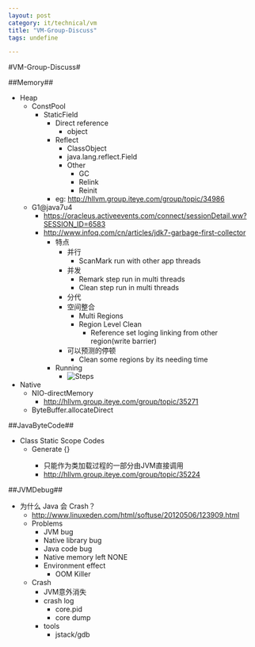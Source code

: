 ```yaml
---
layout: post
category: it/technical/vm
title: "VM-Group-Discuss"
tags: undefine

---
```

#VM-Group-Discuss#



##Memory##
* Heap
  * ConstPool
    * StaticField
      * Direct reference
        * object
      * Reflect
        * ClassObject
        * java.lang.reflect.Field
        * Other
          * GC
          * Relink
          * Reinit
      * eg: http://hllvm.group.iteye.com/group/topic/34986
  * G1@java7u4
    * https://oracleus.activeevents.com/connect/sessionDetail.ww?SESSION_ID=6583
    * http://www.infoq.com/cn/articles/jdk7-garbage-first-collector
      * 特点 
        * 并行
          * ScanMark run with other app threads
        * 并发
          * Remark step run in multi threads
          * Clean step run in multi threads
        * 分代
        * 空间整合
          * Multi Regions
          * Region Level Clean
            * Reference set loging linking from other region(write barrier)
        * 可以预测的停顿
          * Clean some regions by its needing time
      * Running
        * ![Steps](http://www.infoq.com/resource/articles/jdk7-garbage-first-collector/zh/resources/image1.jpg)
* Native
  * NIO-directMemory
    * http://hllvm.group.iteye.com/group/topic/35271
  * ByteBuffer.allocateDirect 



##JavaByteCode##
* Class Static Scope Codes
  * Generate <cinit>{}
    * 只能作为类加载过程的一部分由JVM直接调用
    * http://hllvm.group.iteye.com/group/topic/35224



##JVMDebug##
* 为什么 Java 会 Crash？
  * http://www.linuxeden.com/html/softuse/20120506/123909.html
  * Problems
    * JVM bug
    * Native library bug
    * Java code bug
    * Native memory left NONE
    * Environment effect
      * OOM Killer
  * Crash
    * JVM意外消失
    * crash log
      * core.pid
      * core dump
    * tools
      * jstack/gdb
